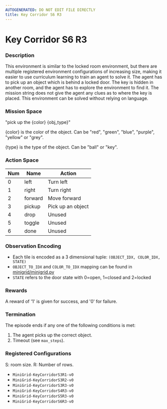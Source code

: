 ```yaml
---
AUTOGENERATED: DO NOT EDIT FILE DIRECTLY
title: Key Corridor S6 R3
---
```



# Key Corridor S6 R3

### Description

This environment is similar to the locked room environment, but there are
multiple registered environment configurations of increasing size,
making it easier to use curriculum learning to train an agent to solve it.
The agent has to pick up an object which is behind a locked door. The key is
hidden in another room, and the agent has to explore the environment to find
it. The mission string does not give the agent any clues as to where the
key is placed. This environment can be solved without relying on language.

### Mission Space

"pick up the {color} {obj_type}"

{color} is the color of the object. Can be "red", "green", "blue", "purple",
"yellow" or "grey".

{type} is the type of the object. Can be "ball" or "key".

### Action Space

| Num | Name         | Action            |
|-----|--------------|-------------------|
| 0   | left         | Turn left         |
| 1   | right        | Turn right        |
| 2   | forward      | Move forward      |
| 3   | pickup       | Pick up an object |
| 4   | drop         | Unused            |
| 5   | toggle       | Unused            |
| 6   | done         | Unused            |

### Observation Encoding

- Each tile is encoded as a 3 dimensional tuple:
    `(OBJECT_IDX, COLOR_IDX, STATE)`
- `OBJECT_TO_IDX` and `COLOR_TO_IDX` mapping can be found in
    [minigrid/minigrid.py](minigrid/minigrid.py)
- `STATE` refers to the door state with 0=open, 1=closed and 2=locked

### Rewards

A reward of '1' is given for success, and '0' for failure.

### Termination

The episode ends if any one of the following conditions is met:

1. The agent picks up the correct object.
2. Timeout (see `max_steps`).

### Registered Configurations

S: room size.
R: Number of rows.

- `MiniGrid-KeyCorridorS3R1-v0`
- `MiniGrid-KeyCorridorS3R2-v0`
- `MiniGrid-KeyCorridorS3R3-v0`
- `MiniGrid-KeyCorridorS4R3-v0`
- `MiniGrid-KeyCorridorS5R3-v0`
- `MiniGrid-KeyCorridorS6R3-v0`
